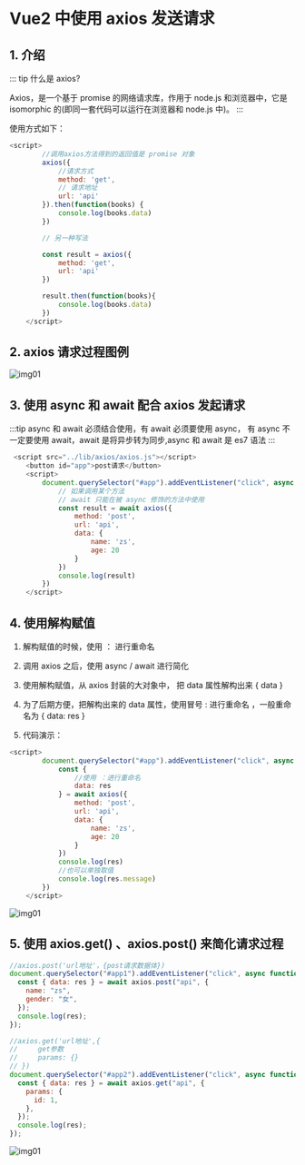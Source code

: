 # Vue2 中使用 axios 发送请求

## 1. 介绍

::: tip
什么是 axios?

Axios，是一个基于 promise 的网络请求库，作用于 node.js 和浏览器中，它是 isomorphic 的(即同一套代码可以运行在浏览器和 node.js 中)。
:::

使用方式如下：

```javascript
<script>
        //调用axios方法得到的返回值是 promise 对象
        axios({
            //请求方式
            method: 'get',
            // 请求地址
            url: 'api'
        }).then(function(books) {
            console.log(books.data)
        })

        // 另一种写法

        const result = axios({
            method: 'get',
            url: 'api'
        })

        result.then(function(books){
            console.log(books.data)
        })
    </script>
```

## 2. axios 请求过程图例

![img01](/images/Vue2/vue_axios01.png)

## 3. 使用 async 和 await 配合 axios 发起请求

:::tip
async 和 await 必须结合使用，有 await 必须要使用 async， 有 async 不一定要使用 await，await 是将异步转为同步,async 和 await 是 es7 语法
:::

```javascript
 <script src="../lib/axios/axios.js"></script>
    <button id="app">post请求</button>
    <script>
        document.querySelector("#app").addEventListener("click", async function() {
            // 如果调用某个方法
            // await 只能在被 async 修饰的方法中使用
            const result = await axios({
                method: 'post',
                url: 'api',
                data: {
                    name: 'zs',
                    age: 20
                }
            })
            console.log(result)
        })
    </script>
```

## 4. 使用解构赋值

1. 解构赋值的时候，使用 ： 进行重命名

2. 调用 axios 之后，使用 async / await 进行简化

3. 使用解构赋值，从 axios 封装的大对象中， 把 data 属性解构出来 { data }

4. 为了后期方便，把解构出来的 data 属性，使用冒号 : 进行重命名 ，一般重命名为 { data: res }

5. 代码演示：

```javascript
<script>
        document.querySelector("#app").addEventListener("click", async function() {
            const {
                //使用 ：进行重命名
                data: res
            } = await axios({
                method: 'post',
                url: 'api',
                data: {
                    name: 'zs',
                    age: 20
                }
            })
            console.log(res)
            //也可以单独取值
            console.log(res.message)
        })
    </script>
```

![img01](/images/Vue2/vue_axios02.png)

## 5. 使用 axios.get() 、axios.post() 来简化请求过程

```javascript
//axios.post('url地址'，{post请求数据体})
document.querySelector("#app1").addEventListener("click", async function () {
  const { data: res } = await axios.post("api", {
    name: "zs",
    gender: "女",
  });
  console.log(res);
});

//axios.get('url地址',{
//     get参数
//     params: {}
// })
document.querySelector("#app2").addEventListener("click", async function () {
  const { data: res } = await axios.get("api", {
    params: {
      id: 1,
    },
  });
  console.log(res);
});
```

![img01](/images/Vue2/vue_axios03.png)

